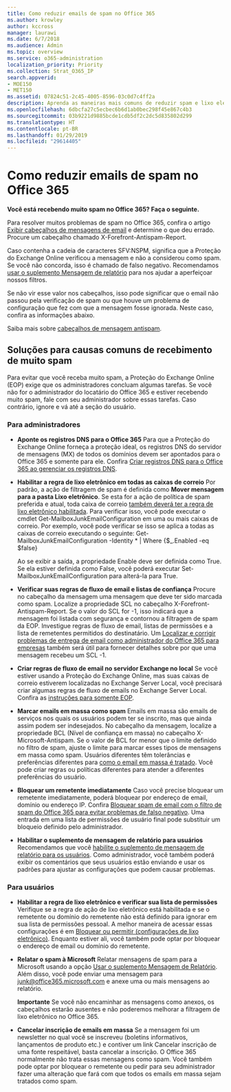 ```yaml
---
title: Como reduzir emails de spam no Office 365
ms.author: krowley
author: kccross
manager: laurawi
ms.date: 6/7/2018
ms.audience: Admin
ms.topic: overview
ms.service: o365-administration
localization_priority: Priority
ms.collection: Strat_O365_IP
search.appverid:
- MOE150
- MET150
ms.assetid: 07824c51-2c45-4005-8596-03c0d7c4ff2a
description: Aprenda as maneiras mais comuns de reduzir spam e lixo eletrônico no Office 365.
ms.openlocfilehash: 6dbcfa27c5ecbec6b6d1ab0bec298f45e867c4b3
ms.sourcegitcommit: 03b9221d9885bcde1cdb5df2c2dc5d835802d299
ms.translationtype: HT
ms.contentlocale: pt-BR
ms.lasthandoff: 01/29/2019
ms.locfileid: "29614405"
---
```

# <a name="how-to-reduce-spam-email-in-office-365"></a>Como reduzir emails de spam no Office 365

 **Você está recebendo muito spam no Office 365? Faça o seguinte.**
  
Para resolver muitos problemas de spam no Office 365, confira o artigo [Exibir cabeçalhos de mensagens de email](https://support.office.com/article/cd039382-dc6e-4264-ac74-c048563d212c) e determine o que deu errado. Procure um cabeçalho chamado X-Forefront-Antispam-Report.

  Caso contenha a cadeia de caracteres SFV:NSPM, significa que a Proteção do Exchange Online verificou a mensagem e não a considerou como spam. Se você não concorda, isso é chamado de falso negativo. Recomendamos [usar o suplemento Mensagem de relatório](https://support.office.com/article/b5caa9f1-cdf3-4443-af8c-ff724ea719d2) para nos ajudar a aperfeiçoar nossos filtros.

  Se não vir esse valor nos cabeçalhos, isso pode significar que o email não passou pela verificação de spam ou que houve um problema de configuração que fez com que a mensagem fosse ignorada. Neste caso, confira as informações abaixo. 
  
Saiba mais sobre [cabeçalhos de mensagem antispam](https://technet.microsoft.com/library/dn205071%28v=exchg.150%29.aspx).

## <a name="solutions-to-common-causes-of-getting-too-much-spam"></a>Soluções para causas comuns de recebimento de muito spam

Para evitar que você receba muito spam, a Proteção do Exchange Online (EOP) exige que os administradores concluam algumas tarefas. Se você não for o administrador do locatário do Office 365 e estiver recebendo muito spam, fale com seu administrador sobre essas tarefas. Caso contrário, ignore e vá até a seção do usuário.
  
### <a name="for-admins"></a>Para administradores

- **Aponte os registros DNS para o Office 365** Para que a Proteção do Exchange Online forneça a proteção ideal, os registros DNS do servidor de mensagens (MX) de todos os domínios devem ser apontados para o Office 365 e somente para ele. Confira [Criar registros DNS para o Office 365 ao gerenciar os registros DNS](https://support.office.com/article/b0f3fdca-8a80-4e8e-9ef3-61e8a2a9ab23).
    
- **Habilitar a regra de lixo eletrônico em todas as caixas de correio** Por padrão, a ação de filtragem de spam é definida como **Mover mensagem para a pasta Lixo eletrônico**. Se esta for a ação de política de spam preferida e atual, toda caixa de correio [também deverá ter a regra de lixo eletrônico habilitada](https://support.office.com/pt-BR/article/overview-of-the-junk-email-filter-5ae3ea8e-cf41-4fa0-b02a-3b96e21de089). Para verificar isso, você pode executar o cmdlet Get-MailboxJunkEmailConfiguration em uma ou mais caixas de correio. Por exemplo, você pode verificar se isso se aplica a todas as caixas de correio executando o seguinte: Get-MailboxJunkEmailConfiguration -Identity \* | Where {$_.Enabled -eq $false}
    
    Ao se exibir a saída, a propriedade Enable deve ser definida como True. Se ela estiver definida como False, você poderá executar Set-MailboxJunkEmailConfiguration para alterá-la para True.
    
- **Verificar suas regras de fluxo de email e listas de confiança** Procure no cabeçalho da mensagem uma mensagem que deve ter sido marcada como spam. Localize a propriedade SCL no cabeçalho X-Forefront-Antispam-Report. Se o valor do SCL for -1, isso indicará que a mensagem foi listada com segurança e contornou a filtragem de spam da EOP. Investigue regras de fluxo de email, listas de permissões e a lista de remetentes permitidos do destinatário. Um [Localizar e corrigir problemas de entrega de email como administrador do Office 365 para empresas](https://support.office.com/article/e7758b99-1896-41db-bf39-51e2dba21de6) também será útil para fornecer detalhes sobre por que uma mensagem recebeu um SCL -1. 
    
- **Criar regras de fluxo de email no servidor Exchange no local** Se você estiver usando a Proteção do Exchange Online, mas suas caixas de correio estiverem localizadas no Exchange Server Local, você precisará criar algumas regras de fluxo de emails no Exchange Server Local. Confira as [instruções para somente EOP](https://technet.microsoft.com/library/ms.exch.eac.EditAntispamPolicy_SpamAction%28EXCHG.150%29.aspx?v=15.20.548.14&amp;l=1&amp;s=BPOS_S_E15_0).
    
- **Marcar emails em massa como spam** Emails em massa são emails de serviços nos quais os usuários podem ter se inscrito, mas que ainda assim podem ser indesejados. No cabeçalho da mensagem, localize a propriedade BCL (Nível de confiança em massa) no cabeçalho X-Microsoft-Antispam. Se o valor de BCL for menor que o limite definido no filtro de spam, ajuste o limite para marcar esses tipos de mensagens em massa como spam. Usuários diferentes têm tolerâncias e preferências diferentes para [como o email em massa é tratado](https://docs.microsoft.com/pt-BR/office365/SecurityCompliance/bulk-complaint-level-values). Você pode criar regras ou políticas diferentes para atender a diferentes preferências do usuário. 
    
- **Bloquear um remetente imediatamente** Caso você precise bloquear um remetente imediatamente, poderá bloquear por endereço de email, domínio ou endereço IP. Confira [Bloquear spam de email com o filtro de spam do Office 365 para evitar problemas de falso negativo](block-email-spam-to-prevent-false-negatives.md). Uma entrada em uma lista de permissões de usuário final pode substituir um bloqueio definido pelo administrador.
    
- **Habilitar o suplemento de mensagem de relatório para usuários** Recomendamos que você [habilite o suplemento de mensagem de relatório para os usuários](enable-the-report-message-add-in.md). Como administrador, você também poderá exibir os comentários que seus usuários estão enviando e usar os padrões para ajustar as configurações que podem causar problemas.
    
### <a name="for-users"></a>Para usuários

- **Habilitar a regra de lixo eletrônico e verificar sua lista de permissões** Verifique se a regra de ação de lixo eletrônico está habilitada e se o remetente ou domínio do remetente não está definido para ignorar em sua lista de permissões pessoal. A melhor maneira de acessar essas configurações é em [Bloquear ou permitir (configurações de lixo eletrônico)](https://support.office.com/article/48c9f6f7-2309-4f95-9a4d-de987e880e46). Enquanto estiver ali, você também pode optar por bloquear o endereço de email ou domínio do remetente.
    
- **Relatar o spam à Microsoft** Relatar mensagens de spam para a Microsoft usando a opção [Usar o suplemento Mensagem de Relatório](https://support.office.com/article/b5caa9f1-cdf3-4443-af8c-ff724ea719d2). Além disso, você pode enviar uma mensagem para junk@office365.microsoft.com e anexe uma ou mais mensagens ao relatório.
    
    **Importante** Se você não encaminhar as mensagens como anexos, os cabeçalhos estarão ausentes e não poderemos melhorar a filtragem de lixo eletrônico no Office 365. 
    
- **Cancelar inscrição de emails em massa** Se a mensagem foi um newsletter no qual você se inscreveu (boletins informativos, lançamentos de produto etc.) e contiver um link Cancelar inscrição de uma fonte respeitável, basta cancelar a inscrição. O Office 365 normalmente não trata essas mensagens como spam. Você também pode optar por bloquear o remetente ou pedir para seu administrador fazer uma alteração que fará com que todos os emails em massa sejam tratados como spam.
